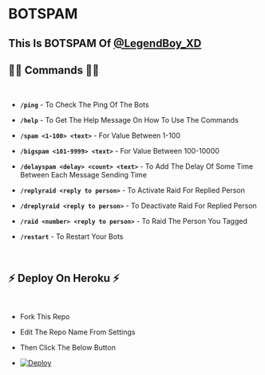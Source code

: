 # BOTSPAM
<p>
<h2> This Is BOTSPAM Of <a href="https://telegram.me/LegendBot_XD">@LegendBoy_XD</a></h2>
</p>

## 👨‍💻 Commands 👨‍💻

<br>

- <b>```/ping```</b> - To Check The Ping Of The Bots

- <b>```/help```</b> - To Get The Help Message On How To Use The Commands

- <b>```/spam <1-100> <text>```</b> - For Value Between 1-100

- <b>```/bigspam <101-9999> <text>```</b> - For Value Between 100-10000

- <b>```/delayspam <delay> <count> <text>```</b> - To Add The Delay Of Some Time Between Each Message Sending Time 

- <b>```/replyraid <reply to person>```</b> - To Activate Raid For Replied Person

- <b>```/dreplyraid <reply to person>```</b> - To Deactivate Raid For Replied Person

- <b>```/raid <number> <reply to person>```</b> - To Raid The Person You Tagged

- <b>```/restart```</b> - To Restart Your Bots
<br>

## ⚡ Deploy On Heroku ⚡

<br>

- Fork This Repo

- Edit The Repo Name From Settings

- Then Click The Below Button

- [![Deploy](https://www.herokucdn.com/deploy/button.svg)](https://heroku.com/deploy)
